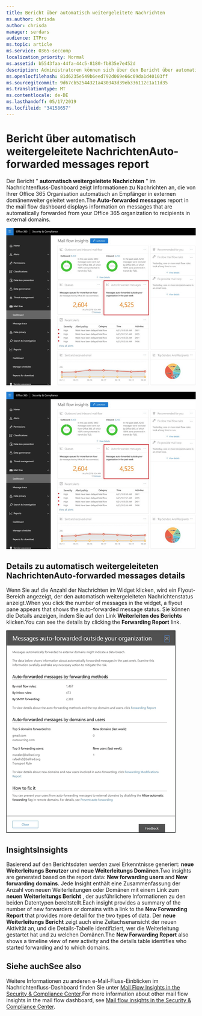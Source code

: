 ```yaml
---
title: Bericht über automatisch weitergeleitete Nachrichten
ms.author: chrisda
author: chrisda
manager: serdars
audience: ITPro
ms.topic: article
ms.service: O365-seccomp
localization_priority: Normal
ms.assetid: b5543faa-44fa-44c5-8180-fb835e7e452d
description: Administratoren können sich über den Bericht über automatisch weitergeleitete Nachrichten im Nachrichtenfluss-Dashboard im Office 365 Security & Compliance Center informieren.
ms.openlocfilehash: 81d6235e549b6eed792d069e66c69da1d40103ff
ms.sourcegitcommit: 9d67cb52544321a430343d39eb336112c1a11d35
ms.translationtype: MT
ms.contentlocale: de-DE
ms.lasthandoff: 05/17/2019
ms.locfileid: "34158657"
---
```

# <a name="auto-forwarded-messages-report"></a><span data-ttu-id="15578-103">Bericht über automatisch weitergeleitete Nachrichten</span><span class="sxs-lookup"><span data-stu-id="15578-103">Auto-forwarded messages report</span></span>

<span data-ttu-id="15578-104">Der Bericht " **automatisch weitergeleitete Nachrichten** " im Nachrichtenfluss-Dashboard zeigt Informationen zu Nachrichten an, die von Ihrer Office 365 Organisation automatisch an Empfänger in externen domänenweiter geleitet werden.</span><span class="sxs-lookup"><span data-stu-id="15578-104">The **Auto-forwarded messages** report in the mail flow dashboard displays information on messages that are automatically forwarded from your Office 365 organization to recipients in external domains.</span></span>

![Die automatisch weitergeleiteten Nachrichten Einblicke im Office 365 Security & Compliance Center](media/8bc2600b-71c3-4b37-b4d0-9435fe0cfc8d.png)

![Der Bericht "automatisch weitergeleitete Nachrichten" im Nachrichtenfluss-Dashboard im Office 365 Security & Compliance Center](media/8bc2600b-71c3-4b37-b4d0-9435fe0cfc8d.png)

## <a name="auto-forwarded-messages-details"></a><span data-ttu-id="15578-107">Details zu automatisch weitergeleiteten Nachrichten</span><span class="sxs-lookup"><span data-stu-id="15578-107">Auto-forwarded messages details</span></span>

<span data-ttu-id="15578-108">Wenn Sie auf die Anzahl der Nachrichten im Widget klicken, wird ein Flyout-Bereich angezeigt, der den automatisch weitergeleiteten Nachrichtenstatus anzeigt.</span><span class="sxs-lookup"><span data-stu-id="15578-108">When you click the number of messages in the widget, a flyout pane appears that shows the auto-forwarded message status.</span></span> <span data-ttu-id="15578-109">Sie können die Details anzeigen, indem Sie auf den Link **Weiterleiten des Berichts** klicken.</span><span class="sxs-lookup"><span data-stu-id="15578-109">You can see the details by clicking the **Forwarding Report** link.</span></span>

![Das Detail-Flyout für den Bericht "automatisch weitergeleitete Nachrichten" im Compliance Center für Office 365 Security &](media/87d0fb1e-d2ef-4901-b17c-ec32d23a539e.png)

## <a name="insights"></a><span data-ttu-id="15578-111">Insights</span><span class="sxs-lookup"><span data-stu-id="15578-111">Insights</span></span>

<span data-ttu-id="15578-112">Basierend auf den Berichtsdaten werden zwei Erkenntnisse generiert: **neue Weiterleitungs Benutzer** und **neue Weiterleitungs Domänen**.</span><span class="sxs-lookup"><span data-stu-id="15578-112">Two insights are generated based on the report data: **New forwarding users** and **New forwarding domains**.</span></span> <span data-ttu-id="15578-113">Jede Insight enthält eine Zusammenfassung der Anzahl von neuen Weiterleitungen oder Domänen mit einem Link zum **neuen Weiterleitungs Bericht** , der ausführlichere Informationen zu den beiden Datentypen bereitstellt.</span><span class="sxs-lookup"><span data-stu-id="15578-113">Each insight provides a summary of the number of new forwarders or domains with a link to the **New Forwarding Report** that provides more detail for the two types of data.</span></span> <span data-ttu-id="15578-114">Der **neue Weiterleitungs Bericht** zeigt auch eine Zeitachsenansicht der neuen Aktivität an, und die Details-Tabelle identifiziert, wer die Weiterleitung gestartet hat und zu welchen Domänen.</span><span class="sxs-lookup"><span data-stu-id="15578-114">The **New Forwarding Report** also shows a timeline view of new activity and the details table identifies who started forwarding and to which domains.</span></span>

## <a name="see-also"></a><span data-ttu-id="15578-115">Siehe auch</span><span class="sxs-lookup"><span data-stu-id="15578-115">See also</span></span>

<span data-ttu-id="15578-116">Weitere Informationen zu anderen e-Mail-Fluss-Einblicken im Nachrichtenfluss-Dashboard finden Sie unter [Mail Flow Insights in the Security & Compliance Center](mail-flow-insights.md).</span><span class="sxs-lookup"><span data-stu-id="15578-116">For more information about other mail flow insights in the mail flow dashboard, see [Mail flow insights in the Security & Compliance Center](mail-flow-insights.md).</span></span>

